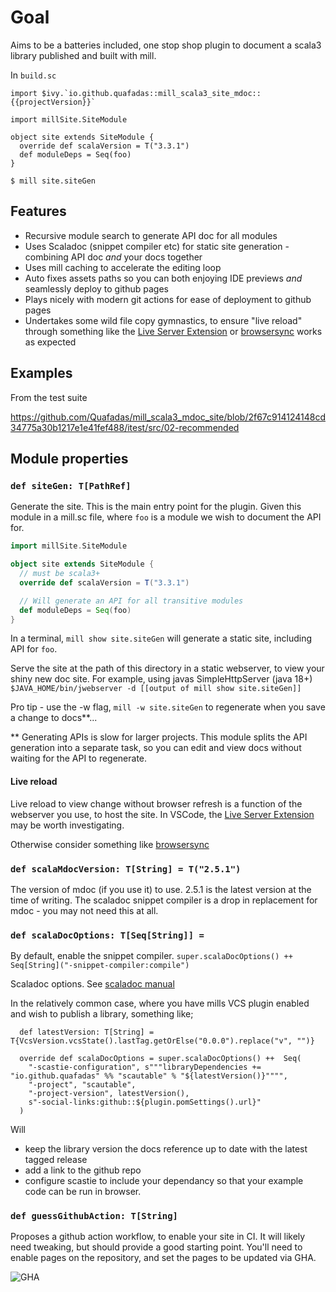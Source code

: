 # Goal

Aims to be a batteries included, one stop shop plugin to document a scala3 library published and built with mill.

In `build.sc`

```
import $ivy.`io.github.quafadas::mill_scala3_site_mdoc::{{projectVersion}}`

import millSite.SiteModule

object site extends SiteModule {
  override def scalaVersion = T("3.3.1")
  def moduleDeps = Seq(foo)
}

```

```console
$ mill site.siteGen
```


## Features

- Recursive module search to generate API doc for all modules
- Uses Scaladoc (snippet compiler etc) for static site generation - combining API doc _and_ your docs together
- Uses mill caching to accelerate the editing loop
- Auto fixes assets paths so you can both enjoying IDE previews _and_ seamlessly deploy to github pages
- Plays nicely with modern git actions for ease of deployment to github pages
- Undertakes some wild file copy gymnastics, to ensure "live reload" through something like the [Live Server Extension](https://marketplace.visualstudio.com/items?itemName=ritwickdey.LiveServer) or [browsersync](https://www.browsersync.io/) works as expected

## Examples

From the test suite

https://github.com/Quafadas/mill_scala3_mdoc_site/blob/2f67c914124148cd34775a30b1217e1e41fef488/itest/src/02-recommended



## Module properties

### `def siteGen: T[PathRef]`

Generate the site. This is the main entry point for the plugin. Given this module in a mill.sc file, where `foo` is a module we wish to document the API for.

```scala
import millSite.SiteModule

object site extends SiteModule {
  // must be scala3+
  override def scalaVersion = T("3.3.1")

  // Will generate an API for all transitive modules
  def moduleDeps = Seq(foo)
}
```
In a terminal, `mill show site.siteGen` will generate a static site, including API for `foo`.

Serve the site at the path of this directory in a static webserver, to view your shiny new doc site. For example, using javas SimpleHttpServer (java 18+)
```$JAVA_HOME/bin/jwebserver -d [[output of mill show site.siteGen]]```

Pro tip - use the -w flag, `mill -w site.siteGen` to regenerate when you save a change to docs**...

** Generating APIs is slow for larger projects. This module splits the API generation into a separate task, so you can edit and view docs without waiting for the API to regenerate.

#### Live reload
Live reload to view change without browser refresh is a function of the webserver you use, to host the site. In VSCode, the [Live Server Extension](https://marketplace.visualstudio.com/items?itemName=ritwickdey.LiveServer) may be worth investigating.

Otherwise consider something like [browsersync](https://www.browsersync.io/)


### `def scalaMdocVersion: T[String] = T("2.5.1")`

The version of mdoc (if you use it) to use. 2.5.1 is the latest version at the time of writing. The scaladoc snippet compiler is a drop in replacement for mdoc - you may not need this at all.

### `def scalaDocOptions: T[Seq[String]] = `

By default, enable the snippet compiler.
```super.scalaDocOptions() ++ Seq[String]("-snippet-compiler:compile")```

Scaladoc options. See
[scaladoc manual](https://docs.scala-lang.org/scala3/guides/scaladoc/index.html)

In the relatively common case, where you have mills VCS plugin enabled and wish to publish a library, something like;

```
  def latestVersion: T[String] = T{VcsVersion.vcsState().lastTag.getOrElse("0.0.0").replace("v", "")}

  override def scalaDocOptions = super.scalaDocOptions() ++  Seq(
    "-scastie-configuration", s"""libraryDependencies += "io.github.quafadas" %% "scautable" % "${latestVersion()}"""",
    "-project", "scautable",
    "-project-version", latestVersion(),
    s"-social-links:github::${plugin.pomSettings().url}"
  )
```

Will

- keep the library version the docs reference up to date with the latest tagged release
- add a link to the github repo
- configure scastie to include your dependancy so that your example code can be run in browser.

### `def guessGithubAction: T[String]`

Proposes a github action workflow, to enable your site in CI. It will likely need tweaking, but should provide a good starting point. You'll need to enable pages on the repository, and set the pages to be updated via GHA.

![GHA](../images/GHA_setup.png)

